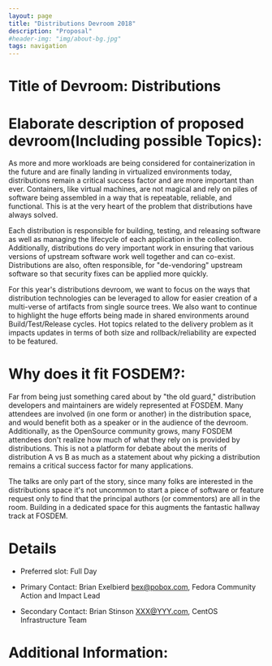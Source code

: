 ```yaml
---
layout: page
title: "Distributions Devroom 2018"
description: "Proposal"
#header-img: "img/about-bg.jpg"
tags: navigation
---
```


# Title of Devroom: Distributions

# Elaborate description of proposed devroom(Including possible Topics):

As more and more workloads are being considered for containerization
in the future and are finally landing in virtualized environments today,
distributions remain a critical success factor and are more important
than ever. Containers, like virtual machines, are not magical and
rely on piles of software being assembled in a way that is repeatable,
reliable, and functional. This is at the very heart of the problem that
distributions have always solved.

Each distribution is responsible for building, testing, and releasing
software as well as managing the lifecycle of each application in the
collection. Additionally, distributions do very important work in ensuring
that various versions of upstream software work well together and can
co-exist. Distributions are also, often responsible, for "de-vendoring"
upstream software so that security fixes can be applied more quickly.

For this year's distributions devroom, we want to focus on the ways that
distribution technologies can be leveraged to allow for easier
creation of a multi-verse of artifacts from single source trees. We also
want to continue to highlight the huge efforts being made in shared
environments around Build/Test/Release cycles. Hot topics related to
the delivery problem as it impacts updates in terms of both size and
rollback/reliability are expected to be featured.

# Why does it fit FOSDEM?:

Far from being just something cared about by "the old guard,"
distribution developers and maintainers are widely represented at
FOSDEM. Many attendees are involved (in one form or another) in the
distribution space, and would benefit both as a speaker or in the
audience of the devroom. Additionally, as the OpenSource community grows,
many FOSDEM attendees don't realize how much of what they rely on is
provided by distributions. This is not a platform for debate about the
merits of distribution A vs B as much as a statement about why picking
a distribution remains a critical success factor for many applications.

The talks are only part of the story, since many folks are interested in
the distributions space it's not uncommon to start a piece of software or
feature request only to find that the principal authors (or commentors)
are all in the room. Building in a dedicated space for this augments
the fantastic hallway track at FOSDEM.

# Details

- Preferred slot: Full Day

- Primary Contact: Brian Exelbierd bex@pobox.com, Fedora Community Action and Impact Lead

- Secondary Contact: Brian Stinson XXX@YYY.com, CentOS Infrastructure Team

# Additional Information:

